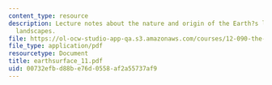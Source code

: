 ```yaml
---
content_type: resource
description: Lecture notes about the nature and origin of the Earth?s landforms and
  landscapes.
file: https://ol-ocw-studio-app-qa.s3.amazonaws.com/courses/12-090-the-environment-of-the-earths-surface-spring-2007/00732efbd88be76d0558af2a55737af9_earthsurface_11.pdf
file_type: application/pdf
resourcetype: Document
title: earthsurface_11.pdf
uid: 00732efb-d88b-e76d-0558-af2a55737af9
---
```

